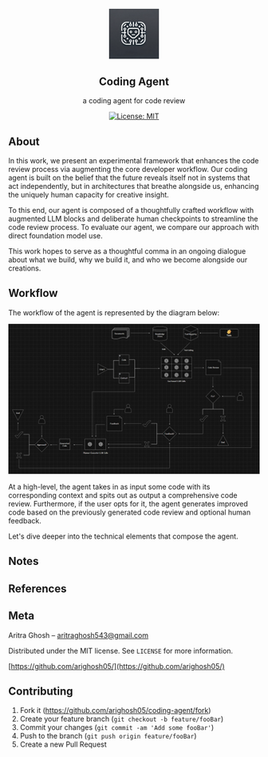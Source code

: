 <p align="center">
  <img src="./img/agent_logo.png" alt="logo" width="100">
</p>


<div align="center">

  <b>Coding Agent</b>
----------------------
a coding agent for code review

</div>

<p align="center">
  <a href="https://opensource.org/license/mit">
    <img src="https://img.shields.io/badge/License-MIT-yellow.svg" alt="License: MIT">
  </a>
</p>

## About

In this work, we present an experimental framework that enhances the code review process via augmenting the core developer workflow. Our coding agent is built on the belief that the future reveals itself not in systems that act independently, but in architectures that breathe alongside us, enhancing the uniquely human capacity for creative insight. 

To this end, our agent is composed of a thoughtfully crafted workflow with augmented LLM blocks and deliberate human checkpoints to streamline the code review process. To evaluate our agent, we compare our approach with direct foundation model use.

This work hopes to serve as a thoughtful comma in an ongoing dialogue about what we build, why we build it, and who we become alongside our creations. 

## Workflow

The workflow of the agent is represented by the diagram below:

<p align="center">
  <img src="./img/high_level_diagram.png" alt="image" width="950">
</p>

At a high-level, the agent takes in as input some code with its corresponding context and spits out as output a comprehensive code review.  Furthermore, if the user opts for it, the agent generates improved code based on the previously generated code review and optional human feedback. 

Let's dive deeper into the technical elements that compose the agent.

## Notes

## References

## Meta

Aritra Ghosh – aritraghosh543@gmail.com

Distributed under the MIT license. See `LICENSE` for more information.

[https://github.com/arighosh05/](https://github.com/arighosh05/)

## Contributing

1. Fork it (<https://github.com/arighosh05/coding-agent/fork>)
2. Create your feature branch (`git checkout -b feature/fooBar`)
3. Commit your changes (`git commit -am 'Add some fooBar'`)
4. Push to the branch (`git push origin feature/fooBar`)
5. Create a new Pull Request
